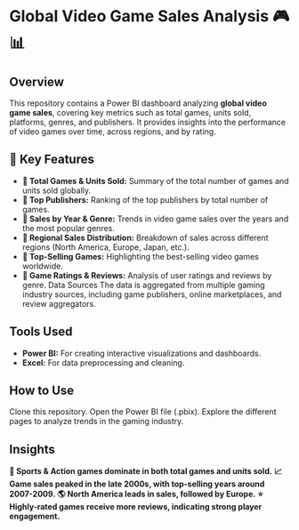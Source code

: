 # Global Video Game Sales Analysis 🎮📊

## Overview
This repository contains a Power BI dashboard analyzing **global video game sales**, covering key metrics such as total games, units sold, platforms, genres, and publishers. It provides insights into the performance of video games over time, across regions, and by rating.

## 📌 Key Features
- **📌 Total Games & Units Sold:** Summary of the total number of games and units sold globally.
- **📌 Top Publishers:** Ranking of the top publishers by total number of games.
- **📌 Sales by Year & Genre:** Trends in video game sales over the years and the most popular genres.
- **📌 Regional Sales Distribution:** Breakdown of sales across different regions (North America, Europe, Japan, etc.).
- **📌 Top-Selling Games:** Highlighting the best-selling video games worldwide.
- **📌 Game Ratings & Reviews:** Analysis of user ratings and reviews by genre.
Data Sources
The data is aggregated from multiple gaming industry sources, including game publishers, online marketplaces, and review aggregators.

## Tools Used
- **Power BI:** For creating interactive visualizations and dashboards.
- **Excel:** For data preprocessing and cleaning.

## How to Use
Clone this repository.
Open the Power BI file (.pbix).
Explore the different pages to analyze trends in the gaming industry.

## Insights
**🎯 Sports & Action games dominate in both total games and units sold.**
**📈 Game sales peaked in the late 2000s, with top-selling years around 2007-2009.**
**🌎 North America leads in sales, followed by Europe.**
**⭐ Highly-rated games receive more reviews, indicating strong player engagement.**
